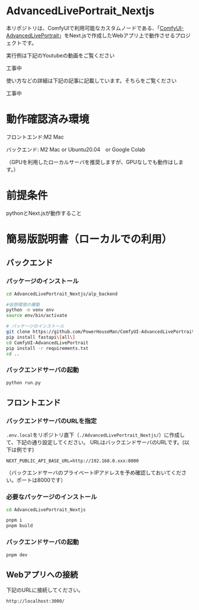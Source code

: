 # AdvancedLivePortrait_Nextjs
本リポジトリは、ComfyUIで利用可能なカスタムノードである、「[ComfyUI-AdvancedLivePortrait](https://github.com/PowerHouseMan/ComfyUI-AdvancedLivePortrait)」をNext.jsで作成したWebアプリ上で動作させるプロジェクトです。

実行例は下記のYoutubeの動画をご覧ください

工事中

使い方などの詳細は下記の記事に記載しています。そちらをご覧ください

工事中

# 動作確認済み環境
フロントエンド:M2 Mac

バックエンド: M2 Mac or Ubuntu20.04　or Google Colab

（GPUを利用したローカルサーバを推奨しますが、GPUなしでも動作はします。）

# 前提条件
pythonとNext.jsが動作すること

# 簡易版説明書（ローカルでの利用）
## バックエンド
### パッケージのインストール
```bash
cd AdvancedLivePortrait_Nextjs/alp_backend

#仮想環境の構築
python -m venv env
source env/bin/activate

# パッケージのインストール
git clone https://github.com/PowerHouseMan/ComfyUI-AdvancedLivePortrait.git
pip install fastapi\[all\]
cd ComfyUI-AdvancedLivePortrait
pip install -r requirements.txt
cd ..

```

### バックエンドサーバの起動
```bash
python run.py

```

## フロントエンド
### バックエンドサーバのURLを指定
`.env.local`をリポジトリ直下（`./AdvancedLivePortrait_Nextjs/`）に作成して、下記の通り設定してください。
URLはバックエンドサーバのURLです。(以下は例です)

```
NEXT_PUBLIC_API_BASE_URL=http://192.168.0.xxx:8000
```

（バックエンドサーバのプライベートIPアドレスを予め確認しておいてください。ポートは8000です）

### 必要なパッケージのインストール
```bash
cd AdvancedLivePortrait_Nextjs

pnpm i
pnpm build
```

### バックエンドサーバの起動
```bash
pnpm dev
```

## Webアプリへの接続
下記のURLに接続してください。
```
http://localhost:3000/
```
